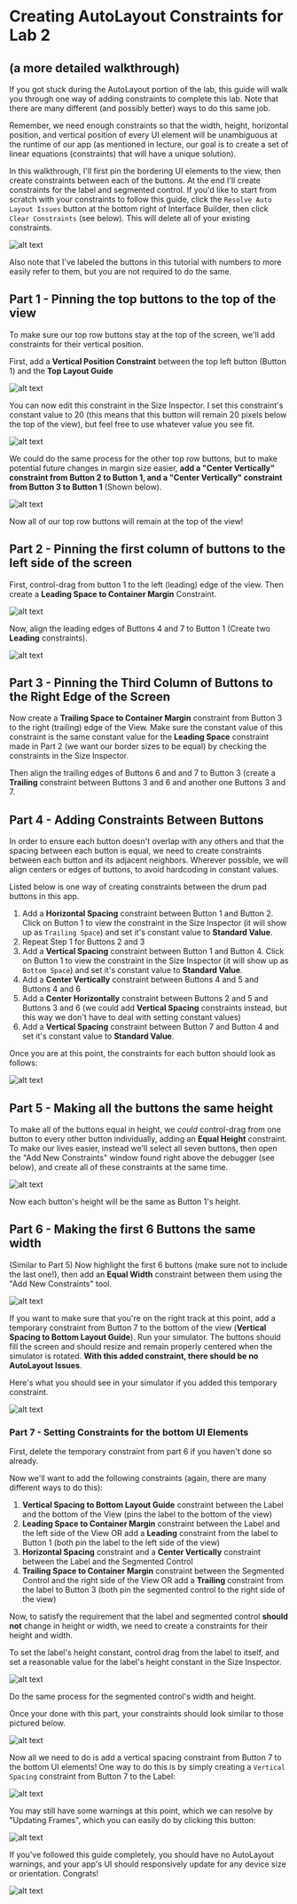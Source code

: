 # Creating AutoLayout Constraints for Lab 2 #
## (a more detailed walkthrough) ##

If you got stuck during the AutoLayout portion of the lab, this guide will walk you through one way of adding constraints to complete this lab. Note that there are many different (and possibly better) ways to do this same job.

Remember, we need enough constraints so that the width, height, horizontal position, and vertical position of every UI element will be unambiguous at the runtime of our app (as mentioned in lecture, our goal is to create a set of linear equations (constraints) that will have a unique solution).

In this walkthrough, I'll first pin the bordering UI elements to the view, then create constraints between each of the buttons. At the end I'll create constraints for the label and segmented control. If you'd like to start from scratch with your constraints to follow this guide, click the `Resolve Auto Layout Issues` button at the bottom right of Interface Builder, then click `Clear Constraints` (see below). This will delete all of your existing constraints.

![alt text](/README-images/clear-constraints.png)

Also note that I've labeled the buttons in this tutorial with numbers to more easily refer to them, but you are not required to do the same.

## Part 1 - Pinning the top buttons to the top of the view ###

To make sure our top row buttons stay at the top of the screen, we'll add constraints for their vertical position.

First, add a **Vertical Position Constraint** between the top left button (Button 1) and the **Top Layout Guide**

![alt text](/README-images/autolayout1.png)


You can now edit this constraint in the Size Inspector. I set this constraint's constant value to 20 (this means that this button will remain 20 pixels below the top of the view), but feel free to use whatever value you see fit.

![alt text](/README-images/autolayout2.png)


We could do the same process for the other top row buttons, but to make potential future changes in margin size easier, **add a "Center Vertically" constraint from Button 2 to Button 1, and a "Center Vertically" constraint from Button 3 to Button 1** (Shown below).

![alt text](/README-images/autolayout3.png)


Now all of our top row buttons will remain at the top of the view!

## Part 2 - Pinning the first column of buttons to the left side of the screen ###

First, control-drag from button 1 to the left (leading) edge of the view. Then create a **Leading Space to Container Margin** Constraint. 

![alt text](/README-images/autolayout4.png)


Now, align the leading edges of Buttons 4 and 7 to Button 1 (Create two **Leading** constraints).

![alt text](/README-images/autolayout5.png)

## Part 3 - Pinning the Third Column of Buttons to the Right Edge of the Screen ###

Now create a **Trailing Space to Container Margin** constraint from Button 3 to the right (trailing) edge of the View. Make sure the constant value of this constraint is the same constant value for the **Leading Space** constraint made in Part 2 (we want our border sizes to be equal) by checking the constraints in the Size Inspector.

Then align the trailing edges of Buttons 6 and and 7 to Button 3 (create a **Trailing** constraint between Buttons 3 and 6 and another one Buttons 3 and 7.

## Part 4 - Adding Constraints Between Buttons ###

In order to ensure each button doesn't overlap with any others and that the spacing between each button is equal, we need to create constraints between each button and its adjacent neighbors. Wherever possible, we will align centers or edges of buttons, to avoid hardcoding in constant values.

Listed below is one way of creating constraints between the drum pad buttons in this app. 

1. Add a **Horizontal Spacing** constraint between Button 1 and Button 2. Click on Button 1 to view the constraint in the Size Inspector (it will show up as `Trailing Space`) and set it's constant value to **Standard Value**.
2. Repeat Step 1 for Buttons 2 and 3
3. Add a **Vertical Spacing** constraint between Button 1 and Button 4. Click on Button 1 to view the constraint in the Size Inspector (it will show up as `Bottom Space`) and set it's constant value to **Standard Value**.
4. Add a **Center Vertically** constraint between Buttons 4 and 5 and Buttons 4 and 6 
5. Add a **Center Horizontally** constraint between Buttons 2 and 5 and Buttons 3 and 6 (we could add **Vertical Spacing** constraints instead, but this way we don't have to deal with setting constant values)
6. Add a **Vertical Spacing** constraint between Button 7 and Button 4 and set it's constant value to **Standard Value**.

Once you are at this point, the constraints for each button should look as follows:

![alt text](/README-images/autolayout6.png)

## Part 5 - Making all the buttons the same height ###

To make all of the buttons equal in height, we *could* control-drag from one button to every other button individually, adding an **Equal Height** constraint. To make our lives easier, instead we'll select all seven buttons, then open the "Add New Constraints" window found right above the debugger (see below), and create all of these constraints at the same time.

![alt text](/README-images/autolayout7.png)


Now each button's height will be the same as Button 1's height.

## Part 6 - Making the first 6 Buttons the same width ###

(Similar to Part 5) Now highlight the first 6 buttons (make sure not to include the last one!), then add an **Equal Width** constraint between them using the "Add New Constraints" tool.

![alt text](/README-images/new.png)


If you want to make sure that you're on the right track at this point, add a temporary constraint from Button 7 to the bottom of the view (**Vertical Spacing to Bottom Layout Guide**). Run your simulator. The buttons should fill the screen and should resize and remain properly centered when the simulator is rotated. **With this added constraint, there should be no AutoLayout Issues**.

Here's what you should see in your simulator if you added this temporary constraint. 

![alt text](/README-images/autolayout9.png)

### Part 7 - Setting Constraints for the bottom UI Elements ###

First, delete the temporary constraint from part 6 if you haven't done so already.

Now we'll want to add the following constraints (again, there are many different ways to do this):

1. **Vertical Spacing to Bottom Layout Guide** constraint between the Label and the bottom of the View (pins the label to the bottom of the view)
2. **Leading Space to Container Margin** constraint between the Label and the left side of the View OR add a **Leading** constraint from the label to Button 1 (both pin the label to the left side of the view)
3. **Horizontal Spacing** constraint and a **Center Vertically** constraint between the Label and the Segmented Control
4. **Trailing Space to Container Margin** constraint between the Segmented Control and the right side of the View OR add a **Trailing** constraint from the label to Button 3 (both pin the segmented control to the right side of the view)

Now, to satisfy the requirement that the label and segmented control **should not** change in height or width, we need to create a constraints for their height and width.

To set the label's height constant, control drag from the label to itself, and set a reasonable value for the label's height constant in the Size Inspector. 

![alt text](/README-images/autolayout10.png)


Do the same process for the segmented control's width and height. 

Once your done with this part, your constraints should look similar to those pictured below.

![alt text](/README-images/autolayout11.png)


Now all we need to do is add a vertical spacing constraint from Button 7 to the bottom UI elements! One way to do this is by simply creating a `Vertical Spacing` constraint from Button 7 to the Label: 

![alt text](/README-images/autolayout12.png)


You may still have some warnings at this point, which we can resolve by "Updating Frames", which you can easily do by clicking this button:

![alt text](/README-images/autolayout13.png)


If you've followed this guide completely, you should have no AutoLayout warnings, and your app's UI should responsively update for any device size or orientation. Congrats!


![alt text](/README-images/end-autolayout.gif)


